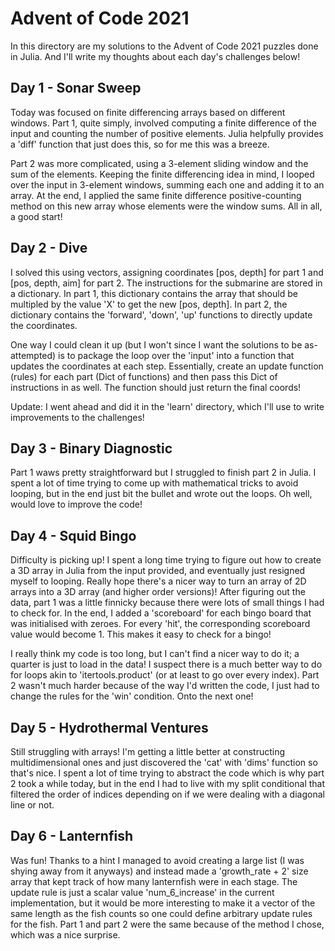 # Advent of Code 2021

In this directory are my solutions to the Advent of Code 2021 puzzles done
in Julia. And I'll write my thoughts about each day's challenges below!

## Day 1 - Sonar Sweep

Today was focused on finite differencing arrays based on different windows.
Part 1, quite simply, involved computing a finite difference of the input
and counting the number of positive elements. Julia helpfully provides a
'diff' function that just does this, so for me this was a breeze.

Part 2 was more complicated, using a 3-element sliding window and the sum
of the elements. Keeping the finite differencing idea in mind, I looped
over the input in 3-element windows, summing each one and adding it to
an array. At the end, I applied the same finite difference
positive-counting method on this new array whose elements were the window
sums. All in all, a good start!

## Day 2 - Dive

I solved this using vectors, assigning coordinates [pos, depth] for part 1
and [pos, depth, aim] for part 2. The instructions for the submarine are
stored in a dictionary. In part 1, this dictionary contains the array that
should be multipled by the value 'X' to get the new [pos, depth]. In part 2,
the dictionary contains the 'forward', 'down', 'up' functions to directly
update the coordinates.

One way I could clean it up (but I won't since I want the solutions to be as-
attempted) is to package the loop over the 'input' into a function that updates
the coordinates at each step. Essentially, create an update function (rules)
for each part (Dict of functions) and then pass this Dict of instructions in as
well. The function should just return the final coords!

Update: I went ahead and did it in the 'learn' directory, which I'll use to
write improvements to the challenges!

## Day 3 - Binary Diagnostic

Part 1 waws pretty straightforward but I struggled to finish part 2 in Julia.
I spent a lot of time trying to come up with mathematical tricks to avoid
looping, but in the end just bit the bullet and wrote out the loops. Oh
well, would love to improve the code!

## Day 4 - Squid Bingo

Difficulty is picking up! I spent a long time trying to figure out how to create
a 3D array in Julia from the input provided, and eventually just resigned
myself to looping. Really hope there's a nicer way to turn an array of 2D arrays
into a 3D array (and higher order versions)! After figuring out the data, part 1
was a little finnicky because there were lots of small things I had to check
for. In the end, I added a 'scoreboard' for each bingo board that was
initialised with zeroes. For every 'hit', the corresponding scoreboard value
would become 1. This makes it easy to check for a bingo!

I really think my code is too long, but I can't find a nicer way to do it; a
quarter is just to load in the data! I suspect there is a much better way to
do for loops akin to 'itertools.product' (or at least to go over every index).
Part 2 wasn't much harder because of the way I'd written the code, I just had
to change the rules for the 'win' condition. Onto the next one!

## Day 5 - Hydrothermal Ventures

Still struggling with arrays! I'm getting a little better at constructing
multidimensional ones and just discovered the 'cat' with 'dims' function
so that's nice. I spent a lot of time trying to abstract the code which is
why part 2 took a while today, but in the end I had to live with my split
conditional that filtered the order of indices depending on if we were
dealing with a diagonal line or not.

## Day 6 - Lanternfish

Was fun! Thanks to a hint I managed to avoid creating a large list (I was
shying away from it anyways) and instead made a 'growth_rate + 2' size
array that kept track of how many lanternfish were in each stage. The
update rule is just a scalar value 'num_6_increase' in the current
implementation, but it would be more interesting to make it a vector of
the same length as the fish counts so one could define arbitrary update
rules for the fish. Part 1 and part 2 were the same because of the method
I chose, which was a nice surprise.
